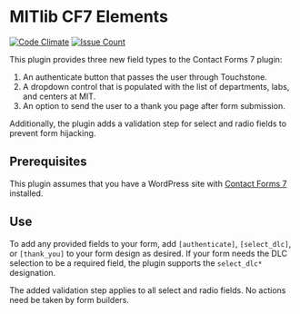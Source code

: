 # MITlib CF7 Elements

[![Code Climate](https://codeclimate.com/github/MITLibraries/mitlib-cf7-elements/badges/gpa.svg)](https://codeclimate.com/github/MITLibraries/mitlib-cf7-elements)
[![Issue Count](https://codeclimate.com/github/MITLibraries/mitlib-cf7-elements/badges/issue_count.svg)](https://codeclimate.com/github/MITLibraries/mitlib-cf7-elements)

This plugin provides three new field types to the Contact Forms 7 plugin:

1. An authenticate button that passes the user through Touchstone.
2. A dropdown control that is populated with the list of departments, labs, and centers at MIT.
3. An option to send the user to a thank you page after form submission.

Additionally, the plugin adds a validation step for select and radio fields to prevent form hijacking.

## Prerequisites

This plugin assumes that you have a WordPress site with [Contact Forms 7](https://wordpress.org/plugins/contact-form-7/) installed.

## Use

To add any provided fields to your form, add `[authenticate]`, `[select_dlc]`, or `[thank_you]` to your form design as desired. If your form needs the DLC selection to be a required field, the plugin supports the `select_dlc*` designation.

The added validation step applies to all select and radio fields. No actions need be taken by form builders.
